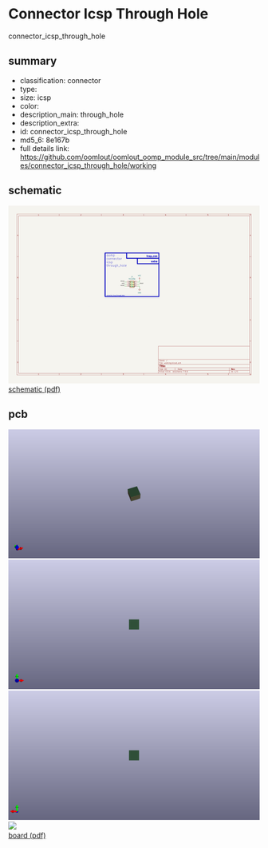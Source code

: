 # Connector Icsp Through Hole  
connector_icsp_through_hole  
 
## summary 
* classification: connector
* type: 
* size: icsp
* color: 
* description_main: through_hole
* description_extra: 
* id: connector_icsp_through_hole
* md5_6: 8e167b
* full details link: https://github.com/oomlout/oomlout_oomp_module_src/tree/main/modules/connector_icsp_through_hole/working

## schematic  
![](kicad/current_version/working/working_schematic_600.png)  
[schematic (pdf)](kicad/current_version/working/working_schematic.pdf)  

## pcb  
![](kicad/current_version/working/working_3d_600.png) 
![](kicad/current_version/working/working_3d_front_600.png)  
![](kicad/current_version/working/working_3d_back_600.png)  
![](kicad/current_version/working/working_600.png)  
[board (pdf)](kicad/current_version/working/working.pdf)  




